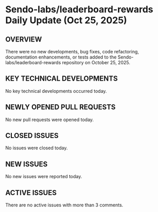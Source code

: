 # Sendo-labs/leaderboard-rewards Daily Update (Oct 25, 2025)
## OVERVIEW 
There were no new developments, bug fixes, code refactoring, documentation enhancements, or tests added to the Sendo-labs/leaderboard-rewards repository on October 25, 2025.

## KEY TECHNICAL DEVELOPMENTS
No key technical developments occurred today.

## NEWLY OPENED PULL REQUESTS
No new pull requests were opened today.

## CLOSED ISSUES
No issues were closed today.

## NEW ISSUES
No new issues were reported today.

## ACTIVE ISSUES
There are no active issues with more than 3 comments.